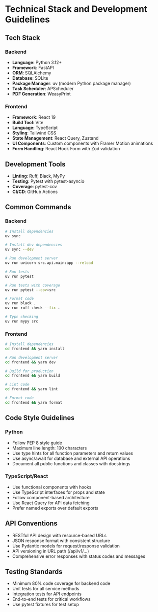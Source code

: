 # Technical Stack and Development Guidelines

## Tech Stack

### Backend
- **Language**: Python 3.12+
- **Framework**: FastAPI
- **ORM**: SQLAlchemy
- **Database**: SQLite
- **Package Manager**: uv (modern Python package manager)
- **Task Scheduler**: APScheduler
- **PDF Generation**: WeasyPrint

### Frontend
- **Framework**: React 19
- **Build Tool**: Vite
- **Language**: TypeScript
- **Styling**: Tailwind CSS
- **State Management**: React Query, Zustand
- **UI Components**: Custom components with Framer Motion animations
- **Form Handling**: React Hook Form with Zod validation

## Development Tools

- **Linting**: Ruff, Black, MyPy
- **Testing**: Pytest with pytest-asyncio
- **Coverage**: pytest-cov
- **CI/CD**: GitHub Actions

## Common Commands

### Backend

```bash
# Install dependencies
uv sync

# Install dev dependencies
uv sync --dev

# Run development server
uv run uvicorn src.api.main:app --reload

# Run tests
uv run pytest

# Run tests with coverage
uv run pytest --cov=src

# Format code
uv run black .
uv run ruff check --fix .

# Type checking
uv run mypy src
```

### Frontend

```bash
# Install dependencies
cd frontend && yarn install

# Run development server
cd frontend && yarn dev

# Build for production
cd frontend && yarn build

# Lint code
cd frontend && yarn lint

# Format code
cd frontend && yarn format
```

## Code Style Guidelines

### Python
- Follow PEP 8 style guide
- Maximum line length: 100 characters
- Use type hints for all function parameters and return values
- Use async/await for database and external API operations
- Document all public functions and classes with docstrings

### TypeScript/React
- Use functional components with hooks
- Use TypeScript interfaces for props and state
- Follow component-based architecture
- Use React Query for API data fetching
- Prefer named exports over default exports

## API Conventions

- RESTful API design with resource-based URLs
- JSON response format with consistent structure
- Use Pydantic models for request/response validation
- API versioning in URL path (/api/v1/...)
- Comprehensive error responses with status codes and messages

## Testing Standards

- Minimum 80% code coverage for backend code
- Unit tests for all service methods
- Integration tests for API endpoints
- End-to-end tests for critical workflows
- Use pytest fixtures for test setup